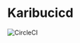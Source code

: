 # Karibucicd
![CircleCI](https://img.shields.io/circleci/build/github/Arisheila/Karibucicd/main?logo=github&style=plastic&token=1939997b635de5117282da2e4a724a6e62936131)
